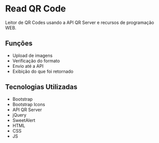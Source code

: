 # Read QR Code

Leitor de QR Codes usando a API QR Server e recursos de programação WEB.

## Funções

- Upload de imagens
- Verificação do formato
- Envio até a API
- Exibição do que foi retornado

## Tecnologias Utilizadas

- Bootstrap
- Bootstrap Icons
- API QR Server
- jQuery
- SweetAlert
- HTML
- CSS
- JS